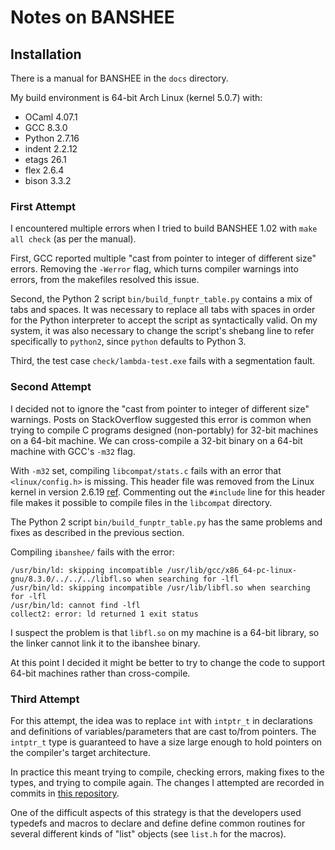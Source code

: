 # Notes on BANSHEE

## Installation

There is a manual for BANSHEE in the `docs` directory.

My build environment is 64-bit Arch Linux (kernel 5.0.7) with:
* OCaml 4.07.1
* GCC 8.3.0
* Python 2.7.16
* indent 2.2.12
* etags 26.1
* flex 2.6.4
* bison 3.3.2

### First Attempt

I encountered multiple errors when I tried to build BANSHEE 1.02 with `make all
check` (as per the manual).

First, GCC reported multiple "cast from pointer to integer of different size"
errors. Removing the `-Werror` flag, which turns compiler warnings into errors,
from the makefiles resolved this issue.

Second, the Python 2 script `bin/build_funptr_table.py` contains a mix of tabs
and spaces. It was necessary to replace all tabs with spaces in order for the
Python interpreter to accept the script as syntactically valid. On my system,
it was also necessary to change the script's shebang line to refer specifically
to `python2`, since `python` defaults to Python 3.

Third, the test case `check/lambda-test.exe` fails with a segmentation fault.

### Second Attempt

I decided not to ignore the "cast from pointer to integer of different size"
warnings. Posts on StackOverflow suggested this error is common when trying to
compile C programs designed (non-portably) for 32-bit machines on a 64-bit
machine. We can cross-compile a 32-bit binary on a 64-bit machine with GCC's
`-m32` flag.

With `-m32` set, compiling `libcompat/stats.c` fails with an error that
`<linux/config.h>` is missing. This header file was removed from the Linux
kernel in version 2.6.19 [ref][config.h]. Commenting out the `#include` line
for this header file makes it possible to compile files in the `libcompat`
directory.

The Python 2 script `bin/build_funptr_table.py` has the same problems and fixes
as described in the previous section.

Compiling `ibanshee/` fails with the error:
```
/usr/bin/ld: skipping incompatible /usr/lib/gcc/x86_64-pc-linux-gnu/8.3.0/../../../libfl.so when searching for -lfl
/usr/bin/ld: skipping incompatible /usr/lib/libfl.so when searching for -lfl
/usr/bin/ld: cannot find -lfl
collect2: error: ld returned 1 exit status
```
I suspect the problem is that `libfl.so` on my machine is a 64-bit library, so
the linker cannot link it to the ibanshee binary.

At this point I decided it might be better to try to change the code to support
64-bit machines rather than cross-compile.

[config.h]: https://askubuntu.com/questions/294731/my-computer-doesnt-recognize-the-following-library-linux-config-h-when-compili

### Third Attempt

For this attempt, the idea was to replace `int` with `intptr_t` in declarations
and definitions of variables/parameters that are cast to/from pointers. The
`intptr_t` type is guaranteed to have a size large enough to hold pointers on
the compiler's target architecture.

In practice this meant trying to compile, checking errors, making fixes to the
types, and trying to compile again. The changes I attempted are recorded in
commits in [this repository][banshee-fork].

[banshee-fork]: https://github.com/nick-ulle/RBanshee

One of the difficult aspects of this strategy is that the developers used
typedefs and macros to declare and define define common routines for several
different kinds of "list" objects (see `list.h` for the macros).

